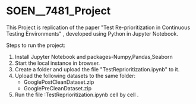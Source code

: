 # SOEN__7481_Project
This Project is replication of the paper "Test Re-prioritization in Continuous Testing Environments" , developed using Python in Jupyter Notebook.

Steps to run the project:
1. Install Jupyter Notebook and packages-Numpy,Pandas,Seaborn
2. Start the local instance in browser.
3. Create a folder and upload the file "TestReprioritization.ipynb" to it.
4. Upload the following datasets to the same folder:
   - GooglePostCleanDataset.zip
   - GooglePreCleanDataset.zip
5. Run the file :TestReprioritization.ipynb cell by cell .
